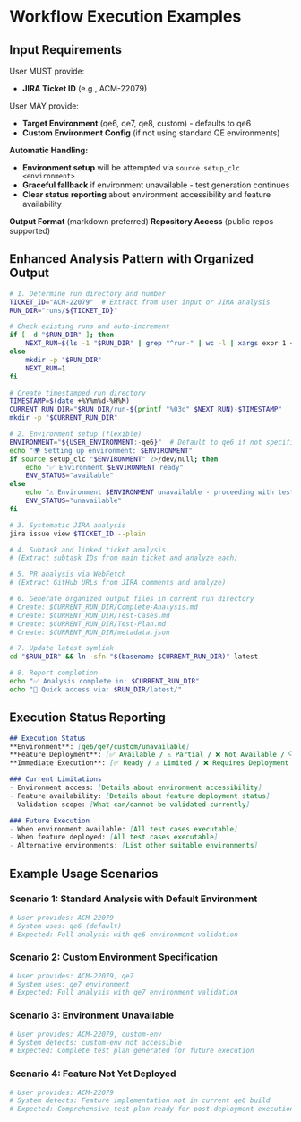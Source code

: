 # Workflow Execution Examples

## Input Requirements

User MUST provide:
- **JIRA Ticket ID** (e.g., ACM-22079) 

User MAY provide:
- **Target Environment** (qe6, qe7, qe8, custom) - defaults to qe6
- **Custom Environment Config** (if not using standard QE environments)

**Automatic Handling:**
- **Environment setup** will be attempted via `source setup_clc <environment>`
- **Graceful fallback** if environment unavailable - test generation continues
- **Clear status reporting** about environment accessibility and feature availability

**Output Format** (markdown preferred)
**Repository Access** (public repos supported)

## Enhanced Analysis Pattern with Organized Output

```bash
# 1. Determine run directory and number
TICKET_ID="ACM-22079"  # Extract from user input or JIRA analysis
RUN_DIR="runs/${TICKET_ID}"

# Check existing runs and auto-increment
if [ -d "$RUN_DIR" ]; then
    NEXT_RUN=$(ls -1 "$RUN_DIR" | grep "^run-" | wc -l | xargs expr 1 +)
else
    mkdir -p "$RUN_DIR"
    NEXT_RUN=1
fi

# Create timestamped run directory
TIMESTAMP=$(date +%Y%m%d-%H%M)
CURRENT_RUN_DIR="$RUN_DIR/run-$(printf "%03d" $NEXT_RUN)-$TIMESTAMP"
mkdir -p "$CURRENT_RUN_DIR"

# 2. Environment setup (flexible)
ENVIRONMENT="${USER_ENVIRONMENT:-qe6}"  # Default to qe6 if not specified
echo "🌍 Setting up environment: $ENVIRONMENT"
if source setup_clc "$ENVIRONMENT" 2>/dev/null; then
    echo "✅ Environment $ENVIRONMENT ready"
    ENV_STATUS="available"
else
    echo "⚠️ Environment $ENVIRONMENT unavailable - proceeding with test generation"
    ENV_STATUS="unavailable"
fi

# 3. Systematic JIRA analysis
jira issue view $TICKET_ID --plain

# 4. Subtask and linked ticket analysis
# (Extract subtask IDs from main ticket and analyze each)

# 5. PR analysis via WebFetch
# (Extract GitHub URLs from JIRA comments and analyze)

# 6. Generate organized output files in current run directory
# Create: $CURRENT_RUN_DIR/Complete-Analysis.md
# Create: $CURRENT_RUN_DIR/Test-Cases.md  
# Create: $CURRENT_RUN_DIR/Test-Plan.md
# Create: $CURRENT_RUN_DIR/metadata.json

# 7. Update latest symlink
cd "$RUN_DIR" && ln -sfn "$(basename $CURRENT_RUN_DIR)" latest

# 8. Report completion
echo "✅ Analysis complete in: $CURRENT_RUN_DIR"
echo "📂 Quick access via: $RUN_DIR/latest/"
```

## Execution Status Reporting

```markdown
## Execution Status
**Environment**: [qe6/qe7/custom/unavailable]
**Feature Deployment**: [✅ Available / ⚠️ Partial / ❌ Not Available / 🔍 Unknown]
**Immediate Execution**: [✅ Ready / ⚠️ Limited / ❌ Requires Deployment / 🌍 Requires Environment]

### Current Limitations
- Environment access: [Details about environment accessibility]
- Feature availability: [Details about feature deployment status]
- Validation scope: [What can/cannot be validated currently]

### Future Execution
- When environment available: [All test cases executable]
- When feature deployed: [All test cases executable]  
- Alternative environments: [List other suitable environments]
```

## Example Usage Scenarios

### Scenario 1: Standard Analysis with Default Environment
```bash
# User provides: ACM-22079
# System uses: qe6 (default)
# Expected: Full analysis with qe6 environment validation
```

### Scenario 2: Custom Environment Specification
```bash
# User provides: ACM-22079, qe7
# System uses: qe7 environment
# Expected: Full analysis with qe7 environment validation
```

### Scenario 3: Environment Unavailable
```bash
# User provides: ACM-22079, custom-env
# System detects: custom-env not accessible
# Expected: Complete test plan generated for future execution
```

### Scenario 4: Feature Not Yet Deployed
```bash
# User provides: ACM-22079
# System detects: Feature implementation not in current qe6 build
# Expected: Comprehensive test plan ready for post-deployment execution
```
